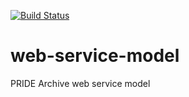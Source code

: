 [![Build Status](https://travis-ci.org/PRIDE-Archive/web-service-model.svg)](https://travis-ci.org/PRIDE-Archive/web-service-model)
# web-service-model
PRIDE Archive web service model
 

